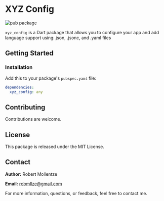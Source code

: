 # XYZ Config

[![pub package](https://img.shields.io/pub/v/xyz_config.svg)](https://pub.dev/packages/xyz_config)

`xyz_config` is a Dart package that allows you to configure your app and add language support using .json, .jsonc, and .yaml files

## Getting Started

### Installation

Add this to your package's `pubspec.yaml` file:

```yaml
dependencies:
  xyz_config: any
```

## Contributing

Contributions are welcome.

## License

This package is released under the MIT License.

## Contact

**Author:** Robert Mollentze

**Email:** robmllze@gmail.com

For more information, questions, or feedback, feel free to contact me.